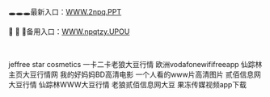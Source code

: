 <p>
	🕳🕳🕳最新入口：<a href="http://www.baidu.com/link?url=6MA2SWnO3Raqke39an_0PUxosM6ZrUGzi1BN9tNnlPW&wd">WWW.2npq.PPT</a> 
	<p>
		💓
💓
💓备用入口：<a href="http://www.baidu.com/link?url=6MA2SWnO3Raqke39an_0PUxosM6ZrUGzi1BN9tNnlPW&wd">WWW.npqtzy.UPOU</a> 
	</p>
	<p>
		<br />
	</p>
	<p>
		jeffree star cosmetics
一卡二卡老狼大豆行情
欧洲vodafonewififreeapp
仙踪林主页大豆行情网
我的好妈妈BD高清电影
一个人看的www片高清图片
贰佰信息网大豆行情
仙踪林WWW大豆行情
老狼贰佰信息网大豆
果冻传媒视频app下载
	</p>
